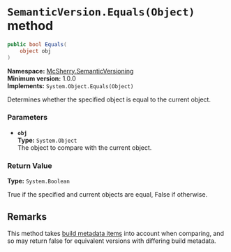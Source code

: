 # `SemanticVersion.Equals(Object)` method

```c#
public bool Equals(
    object obj
)
```

**Namespace:** [McSherry.SemanticVersioning][1]  
**Minimum version:** 1.0.0  
**Implements:** `System.Object.Equals(Object)`

[1]: ../

Determines whether the specified object is equal to the current
object.


### Parameters

- **`obj`**  
  **Type:** `System.Object`  
  The object to compare with the current object.
  
  
### Return Value

**Type:** `System.Boolean`

True if the specified and current objects are equal, False
if otherwise.


## Remarks

This method takes [build metadata items][2] into account when
comparing, and so may return false for equivalent versions with
differing build metadata.

[2]: ./Metadata.md